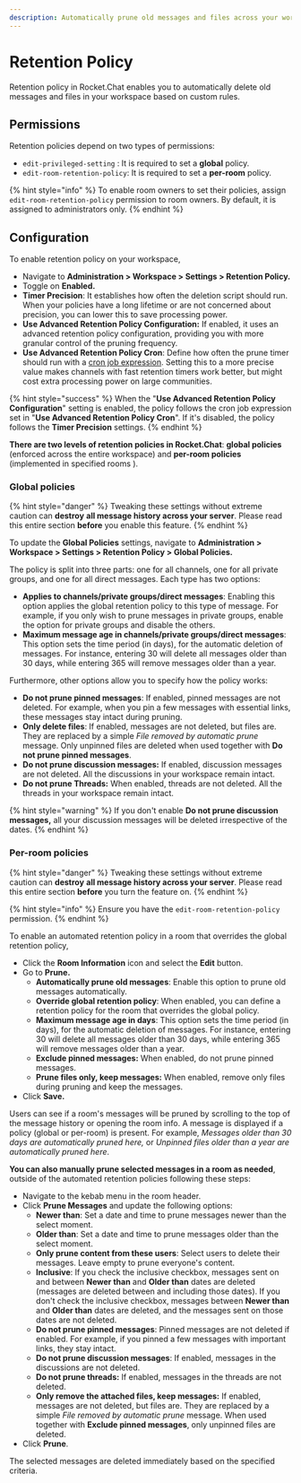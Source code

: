```yaml
---
description: Automatically prune old messages and files across your workspace
---
```


# Retention Policy

Retention policy in Rocket.Chat enables you to automatically delete old messages and files in your workspace based on custom rules.

## Permissions

Retention policies depend on two types of permissions:

* `edit-privileged-setting` : It is required to set a **global** policy.
* `edit-room-retention-policy`: It is required to set a **per-room** policy.

{% hint style="info" %}
To enable room owners to set their policies, assign `edit-room-retention-policy` permission to room owners. By default, it is assigned to administrators only.
{% endhint %}

## Configuration

To enable retention policy on your workspace,&#x20;

* Navigate to **Administration > Workspace > Settings > Retention Policy.**
* Toggle on **Enabled.**
* **Timer Precision**: It establishes how often the deletion script should run. When your policies have a long lifetime or are not concerned about precision, you can lower this to save processing power.
* **Use Advanced Retention Policy Configuration:** If enabled, it uses an advanced retention policy configuration, providing you with more granular control of the pruning frequency.
* **Use Advanced Retention Policy Cron**:  Define how often the prune timer should run with a [cron job expression](https://crontab.guru/#\*/5\_5\_8\_3). Setting this to a more precise value makes channels with fast retention timers work better, but might cost extra processing power on large communities.

{% hint style="success" %}
When the "**Use Advanced Retention Policy Configuration**"  setting is enabled, the policy follows the cron job expression set in "**Use Advanced Retention Policy Cron**".  If it's disabled, the policy follows the **Timer Precision** settings.
{% endhint %}

**There are two levels of retention policies in Rocket.Chat**: **global policies** (enforced across the entire workspace) and **per-room policies** (implemented in specified rooms ).

### Global policies

{% hint style="danger" %}
Tweaking these settings without extreme caution can **destroy** **all message history across your server**. Please read this entire section **before** you enable this feature.
{% endhint %}

To update the **Global Policies** settings, navigate to **Administration > Workspace > Settings > Retention Policy > Global Policies.**

The policy is split into three parts: one for all channels, one for all private groups, and one for all direct messages. Each type has two options:

* **Applies to channels/private groups/direct messages**: Enabling this option applies the global retention policy to this type of message. For example, if you only wish to prune messages in private groups, enable the option for private groups and disable the others.
* **Maximum message age in channels/private groups/direct messages**: This option sets the time period (in days), for the automatic deletion of messages. For instance, entering 30 will delete all messages older than 30 days, while entering 365 will remove messages older than a year.

Furthermore, other options allow you to specify how the policy works:

* **Do not prune pinned messages**: If enabled, pinned messages are not deleted. For example, when you pin a few messages with essential links, these messages stay intact during pruning.
* **Only delete files**: If enabled, messages are not deleted, but files are. They are replaced by a simple _File removed by automatic prune_ message. Only unpinned files are deleted when used together with **Do not prune pinned messages**.
* **Do not prune discussion messages:** If enabled, discussion messages are not deleted. All the discussions in your workspace remain intact.
* **Do not prune Threads:** When enabled, threads are not deleted. All the threads in your workspace remain intact.

{% hint style="warning" %}
If you don't enable **Do not prune discussion messages,** all your discussion messages will be deleted irrespective of the dates.
{% endhint %}

### Per-room policies

{% hint style="danger" %}
Tweaking these settings without extreme caution can **destroy** **all message history across your server**. Please read this entire section **before** you turn the feature on.
{% endhint %}

{% hint style="info" %}
Ensure you have the `edit-room-retention-policy` permission.
{% endhint %}

To enable an automated retention policy in a room that overrides the global retention policy,

* Click the **Room Information** icon and select the **Edit** button.&#x20;
* Go to **Prune.**
  * **Automatically prune old messages**: Enable this option to prune old messages automatically.
  * **Override global retention policy**: When enabled, you can define a retention policy for the room that overrides the global policy.&#x20;
  * **Maximum message age in days**: This option sets the time period (in days), for the automatic deletion of messages. For instance, entering 30 will delete all messages older than 30 days, while entering 365 will remove messages older than a year.
  * **Exclude pinned messages:** When enabled, do not prune pinned messages.
  * **Prune files only, keep messages:** When enabled, remove only files during pruning and keep the messages.
* Click **Save.**

Users can see if a room's messages will be pruned by scrolling to the top of the message history or opening the room info. A message is displayed if a policy (global or per-room) is present. For example, _Messages older than 30 days are automatically pruned here,_ or _Unpinned files older than a year are automatically pruned here_.

**You can also manually prune selected messages in a room as needed**, outside of the automated retention policies following these steps:&#x20;

* Navigate to the kebab menu in the room header.
* Click **Prune Messages** and update the following options:
  * **Newer than**: Set a date and time to prune messages newer than the select moment.
  * **Older than**: Set a date and time to prune messages older than the select moment.
  * **Only prune content from these users**: Select users to delete their messages. Leave empty to prune everyone's content.
  * **Inclusive**: If you check the inclusive checkbox, messages sent on and between **Newer than** and **Older than** dates are deleted (messages are deleted between and including those dates). If you don't check the inclusive checkbox, messages between **Newer than** and **Older than** dates are deleted, and the messages sent on those dates are not deleted.
  * **Do not prune pinned messages**: Pinned messages are not deleted if enabled. For example, if you pinned a few messages with important links, they stay intact.
  * **Do not prune discussion messages**: If enabled, messages in the discussions are not deleted.
  * **Do not prune threads:** If enabled, messages in the threads are not deleted.
  * **Only remove the attached files, keep messages:** If enabled, messages are not deleted, but files are. They are replaced by a simple _File removed by automatic prune_ message. When used together with **Exclude pinned messages**, only unpinned files are deleted.
* Click **Prune**.

The selected messages are deleted immediately based on the specified criteria.
